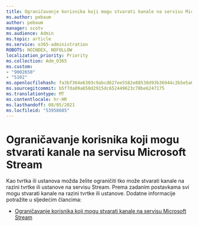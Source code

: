 ```yaml
---
title: Ograničavanje korisnika koji mogu stvarati kanale na servisu Microsoft Stream
ms.author: pebaum
author: pebaum
manager: scotv
ms.audience: Admin
ms.topic: article
ms.service: o365-administration
ROBOTS: NOINDEX, NOFOLLOW
localization_priority: Priority
ms.collection: Adm_O365
ms.custom:
- "9002650"
- "5102"
ms.openlocfilehash: fa3bf364e6303c9abcd627ee5582e88538d93b36944c2b5e5a6e1bedeee630cc
ms.sourcegitcommit: b5f7da89a650d2915dc652449623c78be6247175
ms.translationtype: MT
ms.contentlocale: hr-HR
ms.lasthandoff: 08/05/2021
ms.locfileid: "53958685"
---
```

# <a name="restrict-who-can-create-channels-in-microsoft-stream"></a>Ograničavanje korisnika koji mogu stvarati kanale na servisu Microsoft Stream

Kao tvrtka ili ustanova možda želite ograničiti tko može stvarati kanale na razini tvrtke ili ustanove na servisu Stream. Prema zadanim postavkama svi mogu stvarati kanale na razini tvrtke ili ustanove. Dodatne informacije potražite u sljedećim člancima:

- [Ograničavanje korisnika koji mogu stvarati kanale na servisu Microsoft Stream](https://docs.microsoft.com/stream/restrict-companywide-channels)
